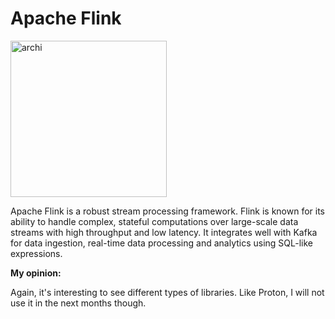 # Apache Flink

<img src="../img/Apache-Flink.png" alt="archi" width="250"/>

Apache Flink is a robust stream processing framework. Flink is known for its ability to handle complex, stateful computations over large-scale data streams with high throughput and low latency. It integrates well with Kafka for data ingestion, real-time data processing and analytics using SQL-like expressions.

**My opinion:**

Again, it's interesting to see different types of libraries. Like Proton, I will not use it in the next months though.
